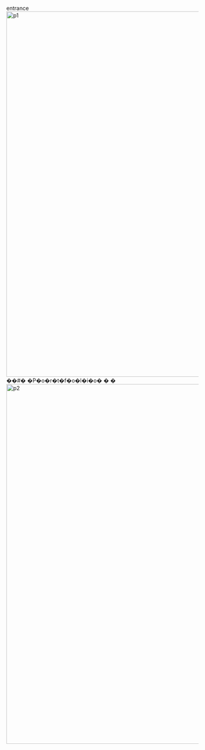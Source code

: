 entrance
<img width="959" alt="p1" src="https://user-images.githubusercontent.com/93713307/229763340-4bf9fc82-fcc9-4b67-a063-e3ab21479993.png">
��#� �P�o�r�t�f�o�l�i�o�
�
�
<img width="944" alt="p2" src="https://user-images.githubusercontent.com/93713307/229763871-d082f9dc-a0b0-4373-906b-da43224cc67c.png">

